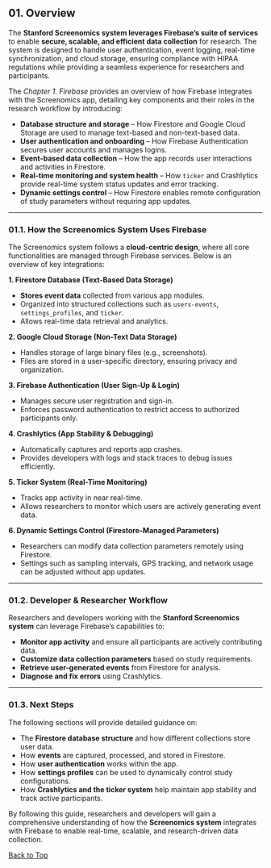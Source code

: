 ## 01. Overview

The **Stanford Screenomics system leverages Firebase’s suite of services** to enable **secure, scalable, and efficient data collection** for research. The system is designed to handle user authentication, event logging, real-time synchronization, and cloud storage, ensuring compliance with HIPAA regulations while providing a seamless experience for researchers and participants.

The _Chapter 1. Firebase_ provides an overview of how Firebase integrates with the Screenomics app, detailing key components and their roles in the research workflow by introducing: 
- **Database structure and storage** – How Firestore and Google Cloud Storage are used to manage text-based and non-text-based data.
- **User authentication and onboarding** – How Firebase Authentication secures user accounts and manages logins.
- **Event-based data collection** – How the app records user interactions and activities in Firestore.
- **Real-time monitoring and system health** – How `ticker` and Crashlytics provide real-time system status updates and error tracking.
- **Dynamic settings control** – How Firestore enables remote configuration of study parameters without requiring app updates.

---

### 01.1. How the Screenomics System Uses Firebase
The Screenomics system follows a **cloud-centric design**, where all core functionalities are managed through Firebase services. Below is an overview of key integrations:

**1. Firestore Database (Text-Based Data Storage)**
- **Stores event data** collected from various app modules.
- Organized into structured collections such as `users-events`, `settings_profiles`, and `ticker`.
- Allows real-time data retrieval and analytics.

**2. Google Cloud Storage (Non-Text Data Storage)**
- Handles storage of large binary files (e.g., screenshots).
- Files are stored in a user-specific directory, ensuring privacy and organization.

**3. Firebase Authentication (User Sign-Up & Login)**
- Manages secure user registration and sign-in.
- Enforces password authentication to restrict access to authorized participants only.

**4. Crashlytics (App Stability & Debugging)**
- Automatically captures and reports app crashes.
- Provides developers with logs and stack traces to debug issues efficiently.

**5. Ticker System (Real-Time Monitoring)**
- Tracks app activity in near real-time.
- Allows researchers to monitor which users are actively generating event data.

**6. Dynamic Settings Control (Firestore-Managed Parameters)**
- Researchers can modify data collection parameters remotely using Firestore.
- Settings such as sampling intervals, GPS tracking, and network usage can be adjusted without app updates.

---

### 01.2. Developer & Researcher Workflow

Researchers and developers working with the **Stanford Screenomics system** can leverage Firebase’s capabilities to:
- **Monitor app activity** and ensure all participants are actively contributing data.
- **Customize data collection parameters** based on study requirements.
- **Retrieve user-generated events** from Firestore for analysis.
- **Diagnose and fix errors** using Crashlytics.

---

### 01.3. Next Steps

The following sections will provide detailed guidance on:
- The **Firestore database structure** and how different collections store user data.
- How **events** are captured, processed, and stored in Firestore.
- How **user authentication** works within the app.
- How **settings profiles** can be used to dynamically control study configurations.
- How **Crashlytics and the ticker system** help maintain app stability and track active participants.

By following this guide, researchers and developers will gain a comprehensive understanding of how the **Screenomics system** integrates with Firebase to enable real-time, scalable, and research-driven data collection.



[Back to Top](#top)
